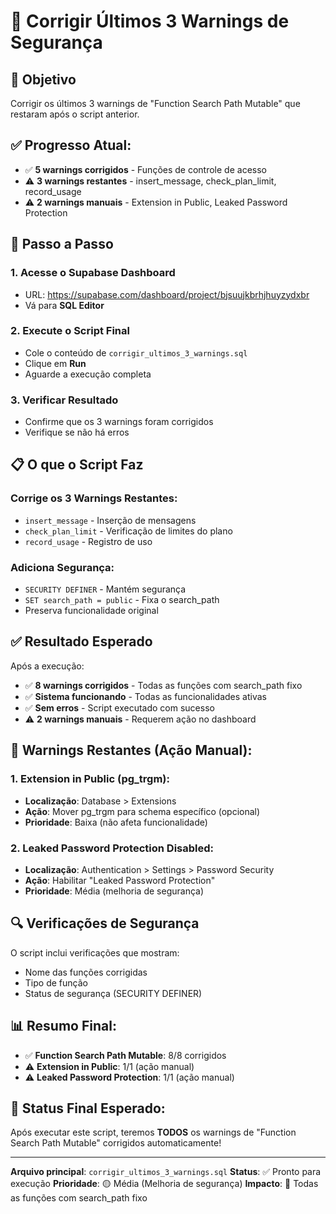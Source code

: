 # 🔐 Corrigir Últimos 3 Warnings de Segurança

## 🎯 **Objetivo**
Corrigir os últimos 3 warnings de "Function Search Path Mutable" que restaram após o script anterior.

## ✅ **Progresso Atual:**
- ✅ **5 warnings corrigidos** - Funções de controle de acesso
- ⚠️ **3 warnings restantes** - insert_message, check_plan_limit, record_usage
- ⚠️ **2 warnings manuais** - Extension in Public, Leaked Password Protection

## 🔧 **Passo a Passo**

### 1. Acesse o Supabase Dashboard
- URL: https://supabase.com/dashboard/project/bjsuujkbrhjhuyzydxbr
- Vá para **SQL Editor**

### 2. Execute o Script Final
- Cole o conteúdo de `corrigir_ultimos_3_warnings.sql`
- Clique em **Run**
- Aguarde a execução completa

### 3. Verificar Resultado
- Confirme que os 3 warnings foram corrigidos
- Verifique se não há erros

## 📋 **O que o Script Faz**

### **Corrige os 3 Warnings Restantes:**
- `insert_message` - Inserção de mensagens
- `check_plan_limit` - Verificação de limites do plano
- `record_usage` - Registro de uso

### **Adiciona Segurança:**
- `SECURITY DEFINER` - Mantém segurança
- `SET search_path = public` - Fixa o search_path
- Preserva funcionalidade original

## ✅ **Resultado Esperado**

Após a execução:
- ✅ **8 warnings corrigidos** - Todas as funções com search_path fixo
- ✅ **Sistema funcionando** - Todas as funcionalidades ativas
- ✅ **Sem erros** - Script executado com sucesso
- ⚠️ **2 warnings manuais** - Requerem ação no dashboard

## 🚨 **Warnings Restantes (Ação Manual):**

### **1. Extension in Public (pg_trgm):**
- **Localização**: Database > Extensions
- **Ação**: Mover pg_trgm para schema específico (opcional)
- **Prioridade**: Baixa (não afeta funcionalidade)

### **2. Leaked Password Protection Disabled:**
- **Localização**: Authentication > Settings > Password Security
- **Ação**: Habilitar "Leaked Password Protection"
- **Prioridade**: Média (melhoria de segurança)

## 🔍 **Verificações de Segurança**

O script inclui verificações que mostram:
- Nome das funções corrigidas
- Tipo de função
- Status de segurança (SECURITY DEFINER)

## 📊 **Resumo Final:**
- ✅ **Function Search Path Mutable**: 8/8 corrigidos
- ⚠️ **Extension in Public**: 1/1 (ação manual)
- ⚠️ **Leaked Password Protection**: 1/1 (ação manual)

## 🎯 **Status Final Esperado:**
Após executar este script, teremos **TODOS** os warnings de "Function Search Path Mutable" corrigidos automaticamente!

---

**Arquivo principal**: `corrigir_ultimos_3_warnings.sql`
**Status**: ✅ Pronto para execução
**Prioridade**: 🟡 Média (Melhoria de segurança)
**Impacto**: 🔐 Todas as funções com search_path fixo
